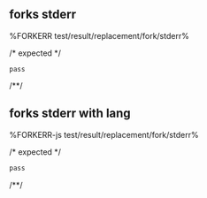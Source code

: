 ## forks stderr
%FORKERR test/result/replacement/fork/stderr%

/* expected */
```
pass
```
/**/

## forks stderr with lang
%FORKERR-js test/result/replacement/fork/stderr%

/* expected */
```js
pass
```
/**/